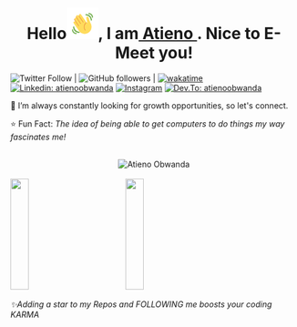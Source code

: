<!-- <a href="url"><img src="/gitCover.png" width="900px" ></a>
 -->
<h1 align="center">
Hello<img src="/Wave.gif" height="55px" width="55px">, I am<a href="https://atienoobwanda.github.io/portfolioo/"> Atieno </a>. Nice to E-Meet you!
</h1>



![Twitter Follow](https://img.shields.io/twitter/follow/atien_o?style=social) | ![GitHub followers](https://img.shields.io/github/followers/atienoobwanda?style=social) | [![wakatime](https://wakatime.com/badge/user/f625f7da-5f8f-4dc7-b960-de0e9f160147.svg)](https://wakatime.com/@f625f7da-5f8f-4dc7-b960-de0e9f160147)  [![Linkedin: atienoobwanda](https://img.shields.io/badge/linkedin-%231E77B5.svg?&style=for-the-badge&logo=linkedin&logoColor=white )](https://www.linkedin.com/in/millicent-atieno/)  [![Instagram](https://img.shields.io/badge/instagram-%23000000.svg?&style=for-the-badge&logo=instagram&logoColor=white)](https://instagram.com/atien.o/)  [![Dev.To: atienoobwanda](https://img.shields.io/badge/dev.to-%2308090A.svg?&style=for-the-badge&logo=dev.to&logoColor=white)](https://www.dev.to/atienoobwanda/)

<!-- <hr>
 -->
<!-- <details> -->
<!-- <summary> -->
<!-- About Me 🚀 -->
<!-- </summary> -->

<!-- :pushpin: I am passionate about solving day-to-day challenges, through technology at the same time elevating people, and building community. <br>
 -->
👀 I’m  always constantly looking for growth opportunities, so let's connect. <br>

<!-- 🇰🇪 Current Location: Kenya.<br>
 -->
:star: Fun Fact: *The idea of being able to get computers to do things my way fascinates me!* <br>

<!-- :fire: Recent Project: <a href='https://weconnekt.herokuapp.com/'>We Connect</a> <br>
 -->
<!-- 🌱 **What I've been up to lately:** I’m currently learning: <a href='https://learning.edx.org/course/course-v1:HarvardX+CS50P+Python/block-v1:HarvardX+CS50P+Python+type@sequential+block@5c4566382df54814ba604df6369ca2fc/block-v1:HarvardX+CS50P+Python+type@vertical+block@a1450ed5620843fe9fd548156a385d26'>**HarvardX CS50's Introduction to Programming with Python**</a> <br> -->

<!-- **🌳 Current Project:** an eCommerce web app   -->
<br>


<div align="center"><img src="https://github-readme-streak-stats.herokuapp.com/?user=atienoobwanda&theme=black-ice&hide_border=true&stroke=0000&background=0D1117&ring=FFE573&fire=FF8623&currStreakLabel=FF8623" alt="Atieno Obwanda" />
</div>
<br>
<!--
MY GIT STATS✨
-->
<div style="display: flex;">
<div style="width: 40%;">
  <img width="40%" height="195px"  src="https://github-readme-stats.vercel.app/api?username=atienoobwanda&show_icons=true&count_private=true&hide_border=true&title_color=FEE473&icon_color=FF8623&text_color=c9d1d9&bg_color=0d1117" />
 </div>
 <div style="width: 40%;">
 <img width="40%" height="195px" 
   src="https://github-readme-stats.vercel.app/api/top-langs/ username=atienoobwanda&layout=compact&hide_border=true&title_color=FEE473&text_color=FFFFFF&bg_color=0d1117" />     
 </div>
 </div>
<!--  </div>  -->
<!-- <img width="40%" height="195px" src="https://github-readme-stats.vercel.app/api?username=atienoobwanda&show_icons=true&count_private=true&hide_border=true&title_color=FEE473&icon_color=FF8623&text_color=c9d1d9&bg_color=0d1117" />

 -->
<!--  <img src="https://komarev.com/ghpvc/?username=AtienoObwanda&&style=flat-square" align="center" />
 -->
*✨Adding a star to my Repos and FOLLOWING me boosts your coding KARMA* 
          
